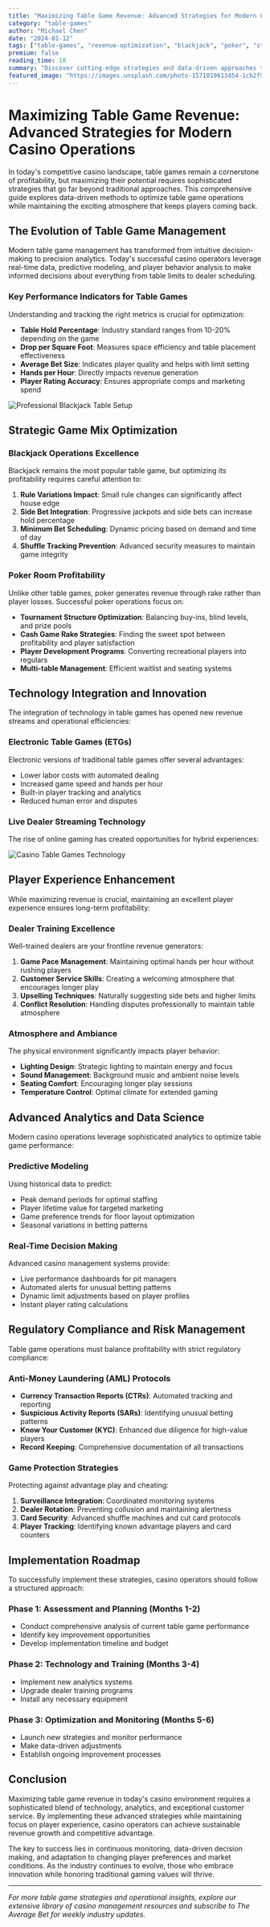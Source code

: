 ```yaml
---
title: "Maximizing Table Game Revenue: Advanced Strategies for Modern Casino Operations"
category: "table-games"
author: "Michael Chen"
date: "2024-01-12"
tags: ["table-games", "revenue-optimization", "blackjack", "poker", "strategy"]
premium: false
reading_time: 10
summary: "Discover cutting-edge strategies and data-driven approaches to maximize table game profitability while enhancing the player experience in today's competitive casino environment."
featured_image: "https://images.unsplash.com/photo-1571019613454-1cb2f99b2d8b?w=800&h=400&fit=crop"
---
```


# Maximizing Table Game Revenue: Advanced Strategies for Modern Casino Operations

In today's competitive casino landscape, table games remain a cornerstone of profitability, but maximizing their potential requires sophisticated strategies that go far beyond traditional approaches. This comprehensive guide explores data-driven methods to optimize table game operations while maintaining the exciting atmosphere that keeps players coming back.

## The Evolution of Table Game Management

Modern table game management has transformed from intuitive decision-making to precision analytics. Today's successful casino operators leverage real-time data, predictive modeling, and player behavior analysis to make informed decisions about everything from table limits to dealer scheduling.

### Key Performance Indicators for Table Games

Understanding and tracking the right metrics is crucial for optimization:

- **Table Hold Percentage**: Industry standard ranges from 10-20% depending on the game
- **Drop per Square Foot**: Measures space efficiency and table placement effectiveness
- **Average Bet Size**: Indicates player quality and helps with limit setting
- **Hands per Hour**: Directly impacts revenue generation
- **Player Rating Accuracy**: Ensures appropriate comps and marketing spend

![Professional Blackjack Table Setup](https://images.unsplash.com/photo-1596838132731-3301c3fd4317?w=800&h=500&fit=crop)

## Strategic Game Mix Optimization

### Blackjack Operations Excellence

Blackjack remains the most popular table game, but optimizing its profitability requires careful attention to:

1. **Rule Variations Impact**: Small rule changes can significantly affect house edge
2. **Side Bet Integration**: Progressive jackpots and side bets can increase hold percentage
3. **Minimum Bet Scheduling**: Dynamic pricing based on demand and time of day
4. **Shuffle Tracking Prevention**: Advanced security measures to maintain game integrity

### Poker Room Profitability

Unlike other table games, poker generates revenue through rake rather than player losses. Successful poker operations focus on:

- **Tournament Structure Optimization**: Balancing buy-ins, blind levels, and prize pools
- **Cash Game Rake Strategies**: Finding the sweet spot between profitability and player satisfaction
- **Player Development Programs**: Converting recreational players into regulars
- **Multi-table Management**: Efficient waitlist and seating systems

## Technology Integration and Innovation

The integration of technology in table games has opened new revenue streams and operational efficiencies:

### Electronic Table Games (ETGs)

Electronic versions of traditional table games offer several advantages:
- Lower labor costs with automated dealing
- Increased game speed and hands per hour
- Built-in player tracking and analytics
- Reduced human error and disputes

### Live Dealer Streaming Technology

The rise of online gaming has created opportunities for hybrid experiences:

![Casino Table Games Technology](https://www.youtube.com/watch?v=dQw4w9WgXcQ)

## Player Experience Enhancement

While maximizing revenue is crucial, maintaining an excellent player experience ensures long-term profitability:

### Dealer Training Excellence

Well-trained dealers are your frontline revenue generators:

1. **Game Pace Management**: Maintaining optimal hands per hour without rushing players
2. **Customer Service Skills**: Creating a welcoming atmosphere that encourages longer play
3. **Upselling Techniques**: Naturally suggesting side bets and higher limits
4. **Conflict Resolution**: Handling disputes professionally to maintain table atmosphere

### Atmosphere and Ambiance

The physical environment significantly impacts player behavior:

- **Lighting Design**: Strategic lighting to maintain energy and focus
- **Sound Management**: Background music and ambient noise levels
- **Seating Comfort**: Encouraging longer play sessions
- **Temperature Control**: Optimal climate for extended gaming

## Advanced Analytics and Data Science

Modern casino operations leverage sophisticated analytics to optimize table game performance:

### Predictive Modeling

Using historical data to predict:
- Peak demand periods for optimal staffing
- Player lifetime value for targeted marketing
- Game preference trends for floor layout optimization
- Seasonal variations in betting patterns

### Real-Time Decision Making

Advanced casino management systems provide:
- Live performance dashboards for pit managers
- Automated alerts for unusual betting patterns
- Dynamic limit adjustments based on player profiles
- Instant player rating calculations

## Regulatory Compliance and Risk Management

Table game operations must balance profitability with strict regulatory compliance:

### Anti-Money Laundering (AML) Protocols

- **Currency Transaction Reports (CTRs)**: Automated tracking and reporting
- **Suspicious Activity Reports (SARs)**: Identifying unusual betting patterns
- **Know Your Customer (KYC)**: Enhanced due diligence for high-value players
- **Record Keeping**: Comprehensive documentation of all transactions

### Game Protection Strategies

Protecting against advantage play and cheating:

1. **Surveillance Integration**: Coordinated monitoring systems
2. **Dealer Rotation**: Preventing collusion and maintaining alertness
3. **Card Security**: Advanced shuffle machines and cut card protocols
4. **Player Tracking**: Identifying known advantage players and card counters

## Implementation Roadmap

To successfully implement these strategies, casino operators should follow a structured approach:

### Phase 1: Assessment and Planning (Months 1-2)
- Conduct comprehensive analysis of current table game performance
- Identify key improvement opportunities
- Develop implementation timeline and budget

### Phase 2: Technology and Training (Months 3-4)
- Implement new analytics systems
- Upgrade dealer training programs
- Install any necessary equipment

### Phase 3: Optimization and Monitoring (Months 5-6)
- Launch new strategies and monitor performance
- Make data-driven adjustments
- Establish ongoing improvement processes

## Conclusion

Maximizing table game revenue in today's casino environment requires a sophisticated blend of technology, analytics, and exceptional customer service. By implementing these advanced strategies while maintaining focus on player experience, casino operators can achieve sustainable revenue growth and competitive advantage.

The key to success lies in continuous monitoring, data-driven decision making, and adaptation to changing player preferences and market conditions. As the industry continues to evolve, those who embrace innovation while honoring traditional gaming values will thrive.

---

*For more table game strategies and operational insights, explore our extensive library of casino management resources and subscribe to The Average Bet for weekly industry updates.*